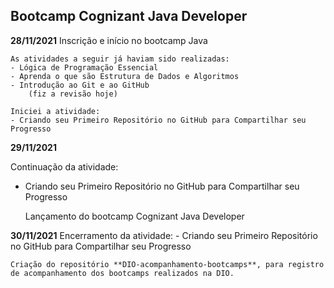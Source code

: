 ## Bootcamp Cognizant Java Developer

**28/11/2021**
	Inscrição e início no bootcamp Java

	As atividades a seguir já haviam sido realizadas:
	- Lógica de Programação Essencial
	- Aprenda o que são Estrutura de Dados e Algoritmos
	- Introdução ao Git e ao GitHub
		(fiz a revisão hoje)

	Iniciei a atividade:
	- Criando seu Primeiro Repositório no GitHub para Compartilhar seu Progresso

**29/11/2021**

Continuação da atividade:
- Criando seu Primeiro Repositório no GitHub para Compartilhar seu Progresso

	Lançamento do bootcamp Cognizant Java Developer

**30/11/2021**
	Encerramento da atividade:
	- Criando seu Primeiro Repositório no GitHub para Compartilhar seu Progresso

	Criação do repositório **DIO-acompanhamento-bootcamps**, para registro de acompanhamento dos bootcamps realizados na DIO.
